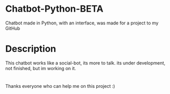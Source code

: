 # Chatbot-Python-BETA
Chatbot made in Python, with an interface, was made for a project to my GitHub

# Description
This chatbot works like a social-bot, its more to talk. its under development, not finished, but im working on it.
#
Thanks everyone who can help me on this project :)
